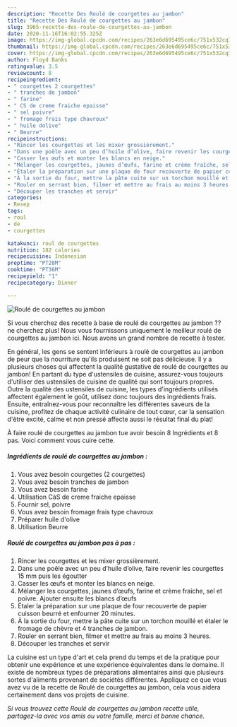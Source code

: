 ```yaml
---
description: "Recette Des Roulé de courgettes au jambon"
title: "Recette Des Roulé de courgettes au jambon"
slug: 3965-recette-des-roule-de-courgettes-au-jambon
date: 2020-11-16T16:02:55.325Z
image: https://img-global.cpcdn.com/recipes/263e6d695495ce6c/751x532cq70/roule-de-courgettes-au-jambon-photo-principale-de-la-recette.jpg
thumbnail: https://img-global.cpcdn.com/recipes/263e6d695495ce6c/751x532cq70/roule-de-courgettes-au-jambon-photo-principale-de-la-recette.jpg
cover: https://img-global.cpcdn.com/recipes/263e6d695495ce6c/751x532cq70/roule-de-courgettes-au-jambon-photo-principale-de-la-recette.jpg
author: Floyd Banks
ratingvalue: 3.5
reviewcount: 8
recipeingredient:
- " courgettes 2 courgettes"
- " tranches de jambon"
- " farine"
- " CS de creme fraiche epaisse"
- " sel poivre"
- " fromage frais type chavroux"
- " huile dolive"
- " Beurre"
recipeinstructions:
- "Rincer les courgettes et les mixer grossièrement."
- "Dans une poêle avec un peu d’huile d’olive, faire revenir les courgettes 15 mm puis les égoutter"
- "Casser les œufs et monter les blancs en neige."
- "Mélanger les courgettes, jaunes d’œufs, farine et crème fraîche, sel et poivre. Ajouter ensuite les blancs d’œufs"
- "Étaler la préparation sur une plaque de four recouverte de papier cuisson beurré et enfourner 20 minutes."
- "À la sortie du four, mettre la pâte cuite sur un torchon mouillé et étaler le fromage de chèvre et 4 tranches de jambon."
- "Rouler en serrant bien, filmer et mettre au frais au moins 3 heures."
- "Découper les tranches et servir"
categories:
- Resep
tags:
- roul
- de
- courgettes

katakunci: roul de courgettes 
nutrition: 182 calories
recipecuisine: Indonesian
preptime: "PT28M"
cooktime: "PT36M"
recipeyield: "1"
recipecategory: Dinner

---
```



![Roulé de courgettes au jambon](https://img-global.cpcdn.com/recipes/263e6d695495ce6c/751x532cq70/roule-de-courgettes-au-jambon-photo-principale-de-la-recette.jpg)

Si vous cherchez des recette à base de roulé de courgettes au jambon ?? ne cherchez plus! Nous vous fournissons uniquement le meilleur roulé de courgettes au jambon ici. Nous avons un grand nombre de recette à tester.

En général, les gens se sentent inférieurs à roulé de courgettes au jambon de peur que la nourriture qu'ils produisent ne soit pas délicieuse. Il y a plusieurs choses qui affectent la qualité gustative de roulé de courgettes au jambon! En partant du type d'ustensiles de cuisine, assurez-vous toujours d'utiliser des ustensiles de cuisine de qualité qui sont toujours propres. Outre la qualité des ustensiles de cuisine, les types d'ingrédients utilisés affectent également le goût, utilisez donc toujours des ingrédients frais. Ensuite, entraînez-vous pour reconnaître les différentes saveurs de la cuisine, profitez de chaque activité culinaire de tout cœur, car la sensation d'être excité, calme et non pressé affecte aussi le résultat final du plat!

<!--inarticleads1-->

À faire roulé de courgettes au jambon tue avoir besoin 8 Ingrédients et 8 pas. Voici comment vous cuire cette.

##### Ingrédients de roulé de courgettes au jambon :

1. Vous avez besoin  courgettes (2 courgettes)
1. Vous avez besoin  tranches de jambon
1. Vous avez besoin  farine
1. Utilisation  CàS de creme fraiche epaisse
1. Fournir  sel, poivre
1. Vous avez besoin  fromage frais type chavroux
1. Préparer  huile d&#39;olive
1. Utilisation  Beurre




<!--inarticleads2-->

##### Roulé de courgettes au jambon pas à pas :

1. Rincer les courgettes et les mixer grossièrement.
1. Dans une poêle avec un peu d’huile d’olive, faire revenir les courgettes 15 mm puis les égoutter
1. Casser les œufs et monter les blancs en neige.
1. Mélanger les courgettes, jaunes d’œufs, farine et crème fraîche, sel et poivre. Ajouter ensuite les blancs d’œufs
1. Étaler la préparation sur une plaque de four recouverte de papier cuisson beurré et enfourner 20 minutes.
1. À la sortie du four, mettre la pâte cuite sur un torchon mouillé et étaler le fromage de chèvre et 4 tranches de jambon.
1. Rouler en serrant bien, filmer et mettre au frais au moins 3 heures.
1. Découper les tranches et servir




<!--inarticleads1-->

<p>
La cuisine est un type d'art et cela prend du temps et de la pratique pour obtenir une expérience et une expérience équivalentes dans le domaine. Il existe de nombreux types de préparations alimentaires ainsi que plusieurs sortes d'aliments provenant de sociétés différentes. Appliquez ce que vous avez vu de la recette de Roulé de courgettes au jambon, cela vous aidera certainement dans vos projets de cuisine.
</p>

<p>
<i>Si vous trouvez cette Roulé de courgettes au jambon recette utile, partagez-la avec vos amis ou votre famille, merci et bonne chance.</i>
</p>
